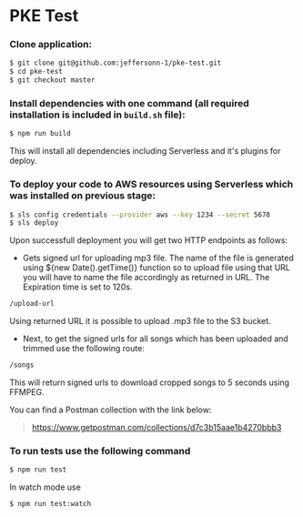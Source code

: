 # PKE Test

### Clone application:

```sh
$ git clone git@github.com:jeffersonn-1/pke-test.git
$ cd pke-test
$ git checkout master
```

### Install dependencies with one command (all required installation is included in `build.sh` file):

```sh
$ npm run build
```

This will install all dependencies including Serverless and it's plugins for deploy.

### To deploy your code to AWS resources using Serverless which was installed on previous stage:

```sh
$ sls config credentials --provider aws --key 1234 --secret 5678
$ sls deploy
```

Upon successfull deployment you will get two HTTP endpoints as follows:

- Gets signed url for uploading mp3 file. The name of the file is generated using \${new Date().getTime()} function so to upload file using that URL you will have to name the file accordingly as returned in URL. The Expiration time is set to 120s.

```sh
/upload-url
```

Using returned URL it is possible to upload .mp3 file to the S3 bucket.

- Next, to get the signed urls for all songs which has been uploaded and trimmed use the following route:

```sh
/songs
```

This will return signed urls to download cropped songs to 5 seconds using FFMPEG.

You can find a Postman collection with the link below:

> https://www.getpostman.com/collections/d7c3b15aae1b4270bbb3

### To run tests use the following command

```sh
$ npm run test
```

In watch mode use

```sh
$ npm run test:watch
```
